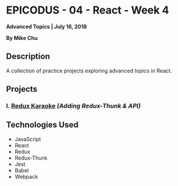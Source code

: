 # EPICODUS - 04 - React - Week 4

**Advanced Topics | July 16, 2018**

**By Mike Chu**

## Description

A collection of practice projects exploring advanced topics in React.

## Projects

### I. [Redux Karaoke](../03-redux/karaoke) *(Adding Redux-Thunk & API)*

## Technologies Used

- JavaScript
- React
- Redux
- Redux-Thunk
- Jest
- Babel
- Webpack
